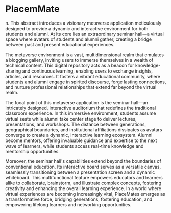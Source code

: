 # PlacemMate
n. This abstract introduces a visionary metaverse application meticulously designed to provide a dynamic and interactive environment for both students and alumni.
At its core lies an extraordinary seminar hall—a virtual space where avatars of students and alumni gather, creating a bridge between past and present educational experiences.

The metaverse environment is a vast, multidimensional realm that emulates a blogging gallery, inviting users to immerse themselves in a wealth of technical content. This digital repository acts as a beacon for knowledge-sharing and continuous learning, enabling users to exchange insights, articles, and resources. It fosters a vibrant educational community, where students and alumni engage in spirited discourse, forge lasting connections, and nurture professional relationships that extend far beyond the virtual realm.

The focal point of this metaverse application is the seminar hall—an intricately designed, interactive auditorium that redefines the traditional classroom experience. In this immersive environment, students assume virtual seats while alumni take center stage to deliver lectures, presentations, and workshops. The distance between generations, geographical boundaries, and institutional affiliations dissipates as avatars converge to create a dynamic, interactive learning ecosystem. Alumni become mentors, offering invaluable guidance and expertise to the next wave of learners, while students access real-time knowledge and mentorship opportunities.

Moreover, the seminar hall's capabilities extend beyond the boundaries of conventional education. Its interactive board serves as a versatile canvas, seamlessly transitioning between a presentation screen and a dynamic whiteboard. This multifunctional feature empowers educators and learners alike to collaborate, brainstorm, and illustrate complex concepts, fostering creativity and enhancing the overall learning experience. In a world where virtual experiences are becoming increasingly vital, PlaceMates emerges as a transformative force, bridging generations, fostering education, and empowering lifelong learners and networking opportunities.
